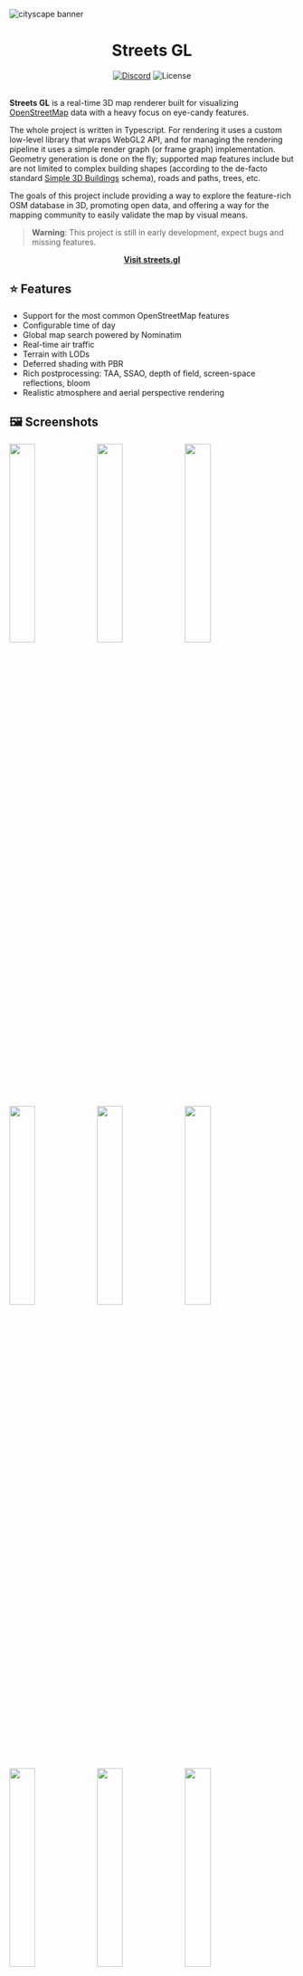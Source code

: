 ![cityscape banner](https://user-images.githubusercontent.com/48140945/235281559-9a78fdbb-7b22-4c2d-8d74-dddaf5eaece6.png)

<div align="center">
    <h1>Streets GL</h1>
    <!--<a href="https://trello.com/b/WJ1D07lT"><img src="https://img.shields.io/static/v1?label=&message=Trello%20board&logo=trello&logoColor=ffffff&color=0052CC" alt="Trello board" /></a>-->
    <a href="https://discord.gg/bewggJ3eMC"><img src="https://img.shields.io/discord/1098082266451820544.svg?label=&logo=discord&logoColor=ffffff&color=6A7EC2" alt="Discord" /></a>
    <img src="https://img.shields.io/github/license/strandedkitty/streets-gl?color=3975cf" alt="License" />
</div>
<br>

**Streets GL** is a real-time 3D map renderer built for visualizing [OpenStreetMap](https://www.openstreetmap.org/) data with a heavy focus on eye-candy features.

The whole project is written in Typescript. For rendering it uses a custom low-level library that wraps WebGL2 API, and for managing the rendering pipeline it uses a simple render graph (or frame graph) implementation. Geometry generation is done on the fly; supported map features include but are not limited to complex building shapes (according to the de-facto standard [Simple 3D Buildings](https://wiki.openstreetmap.org/wiki/Simple_3D_Buildings) schema), roads and paths, trees, etc.

The goals of this project include providing a way to explore the feature-rich OSM database in 3D, promoting open data, and offering a way for the mapping community to easily validate the map by visual means.

> **Warning**: This project is still in early development, expect bugs and missing features.

<div align="center">
<b><a href="https://streets.gl/">Visit streets.gl</a></b>
</div>

## ⭐ Features

- Support for the most common OpenStreetMap features
- Configurable time of day
- Global map search powered by Nominatim
- Real-time air traffic
- Terrain with LODs
- Deferred shading with PBR
- Rich postprocessing: TAA, SSAO, depth of field, screen-space reflections, bloom
- Realistic atmosphere and aerial perspective rendering

## 🖼️ Screenshots

<img src="https://user-images.githubusercontent.com/48140945/235284116-a1730bb2-5467-486f-9aca-e7953963fe94.png" width="30%"></img> <img src="https://user-images.githubusercontent.com/48140945/235284103-0f714011-643d-4d73-a4fd-6d6881acd00b.png" width="30%"></img> <img src="https://user-images.githubusercontent.com/48140945/235284113-48afe76d-1ac9-4f00-b5cc-b4fb64587125.png" width="30%"></img> <img src="https://user-images.githubusercontent.com/48140945/235284096-b22d31cf-47c5-4237-9637-fc3de3628778.png" width="30%"></img> <img src="https://user-images.githubusercontent.com/48140945/235284120-3065b7fd-7706-4c4a-83af-a4cdb1ed7f56.png" width="30%"></img> <img src="https://user-images.githubusercontent.com/48140945/235284106-b9c0b90f-002b-47ac-a7f0-e1bd3056e2b6.png" width="30%"></img> <img src="https://user-images.githubusercontent.com/48140945/235664789-a7c19ec2-1dc3-4c03-ba4a-ee18c1cfac0d.png" width="30%"></img> <img src="https://user-images.githubusercontent.com/48140945/235664814-d2be2ac0-bfa3-4407-a3d0-bd67f10e3fd9.png" width="30%"></img> <img src="https://user-images.githubusercontent.com/48140945/235664795-219e41c8-b03f-4f4b-9972-6ce476b71e06.png" width="30%"></img>

## 💻 Minimum requirements

To run this application, you need a machine that supports WebGL2. It's recommended to use an up-to-date version of Google Chrome. Additionally, for a smooth experience, you will likely need a modern discrete GPU.

## 🗂️ Data sources

Streets GL uses two sources of data to render the map:

- Vector tiles generated from OpenStreetMap data using [modified Planetiler](https://github.com/strandedkitty/planetiler).
- [Terrain 3D](https://www.arcgis.com/home/item.html?id=7029fb60158543ad845c7e1527af11e4) tileset by Esri to visualize terrain elevation.

Vector tiles are generated from the latest OSM data pulled from [Planet.osm](https://planet.openstreetmap.org/) or its mirrors. Water bodies formed by coastlines are filled using Shapefiles from [osmdata.openstreetmap.de](https://osmdata.openstreetmap.de/data/water-polygons.html). Currently, there's no automated pipeline to update the vector tiles, so they are updated manually 2-4 times a month.

Map tiles are served from a small Node.js server located at [tiles.streets.gl](https://tiles.streets.gl/).

## 📦 Modules

This repository includes several separable modules without any external dependencies that can be used in other projects with minimal modifications.

- [renderer](src/lib/renderer) — a simple WebGL2 renderer built from scratch (WebGPU support is also planned but hasn't been implemented yet).
- [render-graph](src/lib/render-graph) — a minimal render graph (a.k.a. frame graph) implementation for easier rendering pipeline management. It automatically reorders render passes each frame, taking into account their dependencies, and culls out render passes that don't contribute to the final image. It also does basic memory management for framebuffers.
- [math](src/lib/math) — math utilities.
- [core](src/lib/core) — includes scene graph and some basic classes that describe a 3D scene. Depends on `math`.
- [bmfont](src/lib/bmfont) — a bitmap text geometry generator optimized for large bitmaps and real-time use.

## 💡 Contributing

Please report any bugs you find by opening a new issue (but first make sure it hasn't been reported yet). Suggestions and pull requests are also welcome.

If you want to make a significant change, please open an issue first to discuss it.

More information about contributing can be found in [CONTRIBUTING.md](CONTRIBUTING.md).

### Development

1. Clone this repository
2. Install dependencies with `npm i`
3. Run `npm run dev` to start a local development server

Known to work with Node.js 14.19.1.

## ⭐ Sponsors

- **[ONEGEO](https://onegeo.co/)**
# 3dstreetmap
# 3dstreetmap

